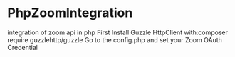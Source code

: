 # PhpZoomIntegration
 integration of zoom api in php
First Install Guzzle HttpClient with:composer require guzzlehttp/guzzle
Go to the config.php and set your Zoom OAuth Credential
